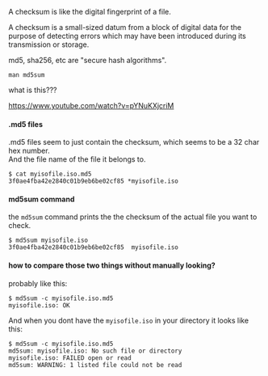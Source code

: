 A checksum is like the digital fingerprint of a file.

A checksum is a small-sized datum from a block of digital data for the purpose of detecting errors which may have been introduced during its transmission or storage.

md5, sha256, etc are "secure hash algorithms".

```
man md5sum
```

what is this???

https://www.youtube.com/watch?v=pYNuKXjcriM


#### .md5 files

.md5 files seem to just contain the checksum, which seems to be a 32 char hex number.\
And the file name of the file it belongs to.
```
$ cat myisofile.iso.md5 
3f0ae4fba42e2840c01b9eb6be02cf85 *myisofile.iso
```

#### md5sum command

the `md5sum` command prints the the checksum of the actual file you want to check.
```
$ md5sum myisofile.iso
3f0ae4fba42e2840c01b9eb6be02cf85  myisofile.iso
```

#### how to compare those two things without manually looking?

probably like this:
```
$ md5sum -c myisofile.iso.md5 
myisofile.iso: OK
```

And when you dont have the `myisofile.iso` in your directory it looks like this:
```
$ md5sum -c myisofile.iso.md5 
md5sum: myisofile.iso: No such file or directory
myisofile.iso: FAILED open or read
md5sum: WARNING: 1 listed file could not be read
```
